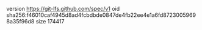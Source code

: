 version https://git-lfs.github.com/spec/v1
oid sha256:f46010caf4945d8ad4fcbdbde0847de4fb22ee4e1a6fd87230059698a35f96d8
size 174417
